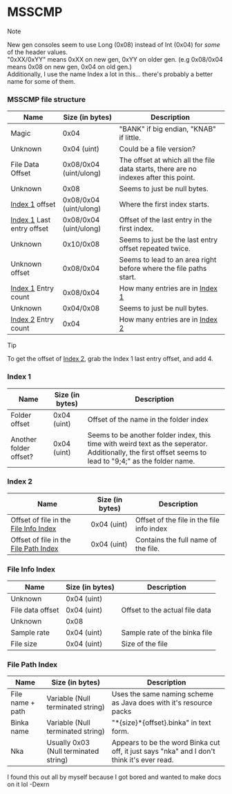 # MSSCMP

> [!NOTE]
> New gen consoles seem to use Long (0x08) instead of Int (0x04) for *some* of the header values.   
> "0xXX/0xYY" means 0xXX on new gen, 0xYY on older gen. (e.g 0x08/0x04 means 0x08 on new gen, 0x04 on old gen.)   
> Additionally, I use the name Index a lot in this... there's probably a better name for some of them.   

### MSSCMP file structure
| Name | Size (in bytes) | Description |
|------|-----------------|-------------|
| Magic | 0x04 | "BANK" if big endian, "KNAB" if little. |
| Unknown | 0x04 (uint) | Could be a file version? |
| File Data Offset | 0x08/0x04 (uint/ulong) | The offset at which all the file data starts, there are no indexes after this point. |
| Unknown | 0x08 | Seems to just be null bytes. |
| [Index 1](#index-1) offset | 0x08/0x04 (uint/ulong) | Where the first index starts. |
| [Index 1](#index-1) Last entry offset | 0x08/0x04 (uint/ulong) | Offset of the last entry in the first index. | 
| Unknown | 0x10/0x08 | Seems to just be the last entry offset repeated twice. |
| Unknown offset | 0x08/0x04 | Seems to lead to an area right before where the file paths start. |
| [Index 1](#index-1) Entry count | 0x08/0x04 | How many entries are in [Index 1](#index-1) |
| Unknown | 0x04/0x08 | Seems to just be null bytes. |
| [Index 2](#index-2) Entry count | 0x04 | How many entries are in [Index 2](#index-2) |

> [!TIP]
> To get the offset of [Index 2](#index-2), grab the Index 1 last entry offset, and add 4.

### Index 1
| Name | Size (in bytes) | Description |
|------|-----------------|-------------|
| Folder offset | 0x04 (uint) | Offset of the name in the folder index |
| Another folder offset? | 0x04 (uint) | Seems to be another folder index, this time with weird text as the seperator. Additionally, the first offset seems to lead to "9;4;" as the folder name. |

### Index 2
| Name | Size (in bytes) | Description |
|------|-----------------|-------------|
| Offset of file in the [File Info Index](#file-info-index) | 0x04 (uint) | Offset of the file in the file info index |
| Offset of file in the [File Path Index](#file-path-index) | 0x04 (uint) | Contains the full name of the file. |

### File Info Index
| Name | Size (in bytes) | Description |
|------|-----------------|-------------|
| Unknown | 0x04 (uint) | |
| File data offset | 0x04 (uint) | Offset to the actual file data |
| Unknown | 0x08 | |
| Sample rate | 0x04 (uint) | Sample rate of the binka file |
| File size | 0x04 (uint) | Size of the file |

### File Path Index
| Name | Size (in bytes) | Description |
|------|-----------------|-------------|
| File name + path | Variable (Null terminated string) | Uses the same naming scheme as Java does with it's resource packs |
| Binka name | Variable (Null terminated string) | "\*{size}\*{offset}.binka" in text form. |
| Nka | Usually 0x03 (Null terminated string) | Appears to be the word Binka cut off, it just says "nka" and I don't think it's ever read. |

I found this out all by myself because I got bored and wanted to make docs on it lol -Dexrn
